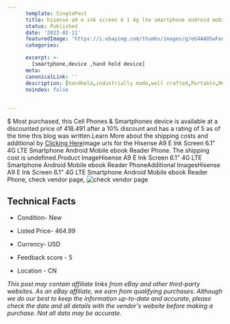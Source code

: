```yaml
---
      template: SinglePost
      title: hisense a9 e ink screen 6 1 4g lte smartphone android mobile ebook reader phone
      status: Published
      date: '2023-02-11'
      featuredImage: 'https://i.ebayimg.com/thumbs/images/g/eG4AAOSwFedipEiV/s-l225.jpg'
      categories: 

      excerpt: >-
        [smartphone,device ,hand held device]
      meta:
      canonicalLink: ''
      description: [handheld,industrially made,well crafted,Portable,Mobile,Compact,Convenient,Lightweight,Maneuverable,Man-portable,Miniature,Carriable,Hand-held,Light,Holdable,Transportable,Mobile device,Pocket-sized,On-the-go,Wireless,Cordless,Compact size,Convenient size, smartphone,device ,hand held device]
      noindex: false

        
---
```

$
    Most purchased, this Cell Phones & Smartphones device is available at a discounted price of 418.491 after a 10% discount and has a rating of 5 as of the time this blog was written.Learn More about the shipping costs and additional by [Clicking Here](https://www.ebay.com/itm/314043390229?hash=item491e71d915%3Ag%3AeG4AAOSwFedipEiV&mkevt=1&mkcid=1&mkrid=711-53200-19255-0&campid=%253CePNCampaignId%253E&customid=%253CreferenceId%253E&toolid=10049)image urls for the Hisense A9 E Ink Screen 6.1" 4G LTE Smartphone Android Mobile ebook Reader Phone. The shipping cost is undefined.Product ImageHisense A9 E Ink Screen 6.1" 4G LTE Smartphone Android Mobile ebook Reader PhoneAdditional ImagesHisense A9 E Ink Screen 6.1" 4G LTE Smartphone Android Mobile ebook Reader Phone, check vendor page, ![check vendor page](https://origin-galleryplus.ebayimg.com/ws/web/314043390229_2_0_1/225x225.jpg,https://origin-galleryplus.ebayimg.com/ws/web/314043390229_3_0_1/225x225.jpg,https://origin-galleryplus.ebayimg.com/ws/web/314043390229_4_0_1/225x225.jpg,https://origin-galleryplus.ebayimg.com/ws/web/314043390229_5_0_1/225x225.jpg,https://origin-galleryplus.ebayimg.com/ws/web/314043390229_6_0_1/225x225.jpg,https://origin-galleryplus.ebayimg.com/ws/web/314043390229_7_0_1/225x225.jpg,https://origin-galleryplus.ebayimg.com/ws/web/314043390229_8_0_1/225x225.jpg,https://origin-galleryplus.ebayimg.com/ws/web/314043390229_9_0_1/225x225.jpg,https://origin-galleryplus.ebayimg.com/ws/web/314043390229_10_0_1/225x225.jpg,https://origin-galleryplus.ebayimg.com/ws/web/314043390229_11_0_1/225x225.jpg,https://origin-galleryplus.ebayimg.com/ws/web/314043390229_12_0_1/225x225.jpg)
    
    

 ## Technical Facts 



     
      

 - Condition- New 


      

 - Listed Price- 464.99 


      

 - Currency- USD 


      

 - Feedback score - 5 


      

 - Location - CN 


      
      

 *_This post may contain affiliate links from eBay and other third-party websites. As an eBay affiliate, we earn from qualifying purchases. Although we do our best to keep the information up-to-date and accurate, please check the date and all details with the vendor's website before making a purchase. Not all data may be accurate._*



    
    
    
    
    